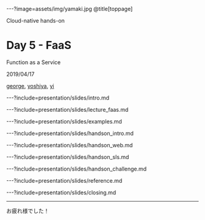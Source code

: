 ---?image=assets/img/yamaki.jpg
@title[toppage]

Cloud-native hands-on

# Day 5 - FaaS
Function as a Service

2019/04/17

[george](https://github.com/take4mats/), [yoshiya](), [yi]()

---?include=presentation/slides/intro.md

---?include=presentation/slides/lecture_faas.md

---?include=presentation/slides/examples.md

---?include=presentation/slides/handson_intro.md

---?include=presentation/slides/handson_web.md

---?include=presentation/slides/handson_sls.md

---?include=presentation/slides/handson_challenge.md

---?include=presentation/slides/reference.md

---?include=presentation/slides/closing.md

---

お疲れ様でした！
